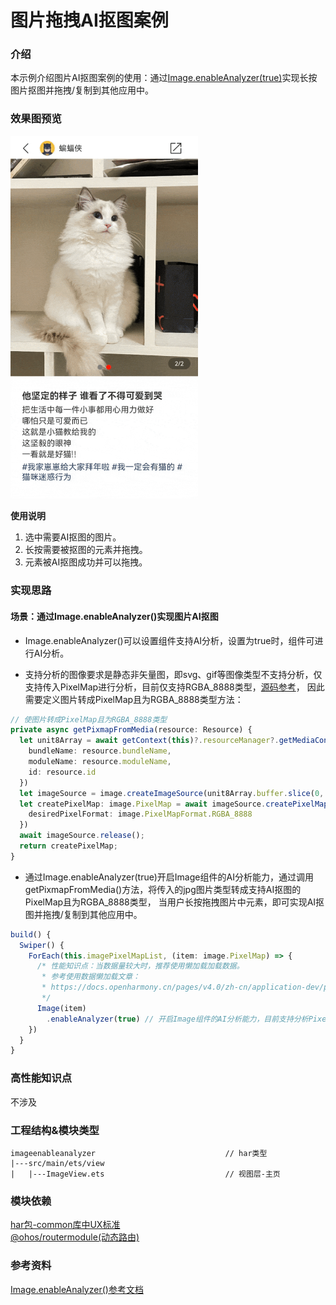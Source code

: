 # 图片拖拽AI抠图案例

### 介绍

本示例介绍图片AI抠图案例的使用：通过[Image.enableAnalyzer(true)](https://developer.huawei.com/consumer/cn/doc/harmonyos-references/ts-basic-components-image-0000001821000853#ZH-CN_TOPIC_0000001821000853)实现长按图片抠图并拖拽/复制到其他应用中。

### 效果图预览

<img src="../../product/entry/src/main/resources/base/media/image_enableanalyzer.gif" width="300">

**使用说明**
1. 选中需要AI抠图的图片。
2. 长按需要被抠图的元素并拖拽。
3. 元素被AI抠图成功并可以拖拽。

### 实现思路
#### 场景：通过Image.enableAnalyzer()实现图片AI抠图

- Image.enableAnalyzer()可以设置组件支持AI分析，设置为true时，组件可进行AI分析。

- 支持分析的图像要求是静态非矢量图，即svg、gif等图像类型不支持分析，仅支持传入PixelMap进行分析，目前仅支持RGBA_8888类型，[源码参考](src/main/ets/view/ImageView.ets)，
因此需要定义图片转成PixelMap且为RGBA_8888类型方法：

```typescript
// 使图片转成PixelMap且为RGBA_8888类型
private async getPixmapFromMedia(resource: Resource) { 
  let unit8Array = await getContext(this)?.resourceManager?.getMediaContent({
    bundleName: resource.bundleName,
    moduleName: resource.moduleName,
    id: resource.id
  })
  let imageSource = image.createImageSource(unit8Array.buffer.slice(0, unit8Array.buffer.byteLength));
  let createPixelMap: image.PixelMap = await imageSource.createPixelMap({
    desiredPixelFormat: image.PixelMapFormat.RGBA_8888
  })
  await imageSource.release();
  return createPixelMap;
}
```
- 通过Image.enableAnalyzer(true)开启Image组件的AI分析能力，通过调用getPixmapFromMedia()方法，将传入的jpg图片类型转成支持AI抠图的PixelMap且为RGBA_8888类型，
  当用户长按拖拽图片中元素，即可实现AI抠图并拖拽/复制到其他应用中。
```typescript
build() {
  Swiper() {
    ForEach(this.imagePixelMapList, (item: image.PixelMap) => {
      /* 性能知识点：当数据量较大时，推荐使用懒加载加载数据。
       * 参考使用数据懒加载文章：
       * https://docs.openharmony.cn/pages/v4.0/zh-cn/application-dev/performance/arkts-performance-improvement-recommendation.md/
       */
      Image(item)
        .enableAnalyzer(true) // 开启Image组件的AI分析能力，目前支持分析PixelMap且为RGBA_8888类型的图片
    })
  }
}
```


### 高性能知识点

不涉及

### 工程结构&模块类型

   ```
   imageenableanalyzer                             // har类型
   |---src/main/ets/view
   |   |---ImageView.ets                           // 视图层-主页 
   ```

### 模块依赖

[har包-common库中UX标准](../../common/utils/src/main/resources/base/element)  
[@ohos/routermodule(动态路由)](../../feature/routermodule)

### 参考资料

[Image.enableAnalyzer()参考文档](https://developer.huawei.com/consumer/cn/doc/harmonyos-references/ts-basic-components-image-0000001821000853#ZH-CN_TOPIC_0000001821000853)